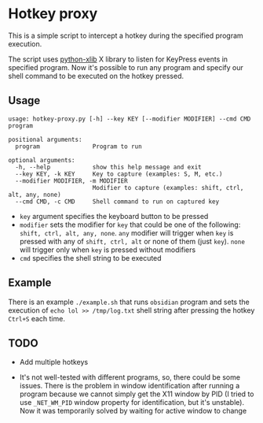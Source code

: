 # Hotkey proxy

This is a simple script to intercept a hotkey during the specified program execution.

The script uses [python-xlib](https://pypi.org/project/python-xlib/) X library to listen for KeyPress events in specified program. Now it's possible to run any program and specify our shell command to be executed on the hotkey pressed.

## Usage

```
usage: hotkey-proxy.py [-h] --key KEY [--modifier MODIFIER] --cmd CMD program

positional arguments:
  program               Program to run

optional arguments:
  -h, --help            show this help message and exit
  --key KEY, -k KEY     Key to capture (examples: S, M, etc.)
  --modifier MODIFIER, -m MODIFIER
                        Modifier to capture (examples: shift, ctrl, alt, any, none)
  --cmd CMD, -c CMD     Shell command to run on captured key
```

* `key` argument specifies the keyboard button to be pressed
* `modifier` sets the modifier for `key` that could be one of the following: `shift, ctrl, alt, any, none`. `any` modifier will trigger when `key` is pressed with any of `shift, ctrl, alt` or none of them (just `key`). `none` will trigger only when `key` is pressed without modifiers
* `cmd` specifies the shell string to be executed

## Example

There is an example `./example.sh` that runs `obsidian` program and sets the execution of `echo lol >> /tmp/log.txt` shell string after pressing the hotkey `Ctrl+S` each time.

## TODO

* Add multiple hotkeys

* It's not well-tested with different programs, so, there could be some issues. There is the problem in window identification after running a program because we cannot simply get the X11 window by PID (I tried to use `_NET_WM_PID` window property for identification, but it's unstable). Now it was temporarily solved by waiting for active window to change
